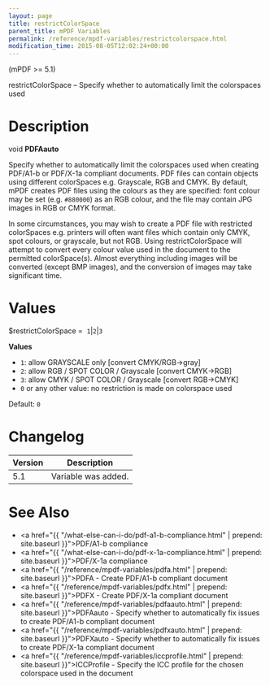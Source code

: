 ```yaml
---
layout: page
title: restrictColorSpace
parent_title: mPDF Variables
permalink: /reference/mpdf-variables/restrictcolorspace.html
modification_time: 2015-08-05T12:02:24+00:00
---
```



(mPDF >= 5.1)

restrictColorSpace – Specify whether to automatically limit the colorspaces used

# Description

void **PDFAauto**

Specify whether to automatically limit the colorspaces used when creating PDF/A1-b or PDF/X-1a compliant documents. 
PDF files can contain objects using different colorSpaces e.g. Grayscale, RGB and CMYK. By default, mPDF creates PDF 
files using the colours as they are specified: font colour may be set (e.g. `#880000`) as an RGB colour, and the file 
may contain JPG images in RGB or CMYK format.

In some circumstances, you may wish to create a PDF file with restricted colorSpaces e.g. printers will often want 
files which contain only CMYK, spot colours, or grayscale, but not RGB. Using restrictColorSpace will attempt to 
convert every colour value used in the document to the permitted colorSpace(s). Almost everything including images 
will be converted (except BMP images), and the conversion of images may take significant time.

# Values

<span class="parameter">$restrictColorSpace</span> =  `1`\|`2`\|`3`

**Values**

* `1`: allow GRAYSCALE only [convert CMYK/RGB->gray]
* `2`: allow RGB / SPOT COLOR / Grayscale [convert CMYK->RGB]
* `3`: allow CMYK / SPOT COLOR / Grayscale [convert RGB->CMYK]
* `0` or any other value: no restriction is made on colorspace used

Default: `0`

# Changelog

<table class="table">
<thead>
<tr>
  <th>Version</th>
  <th>Description</th>
</tr>
</thead>
<tbody>
<tr>
  <td>5.1</td>
  <td>Variable was added.</td>
</tr>
</tbody>
</table>

# See Also

* <a href="{{ "/what-else-can-i-do/pdf-a1-b-compliance.html" | prepend: site.baseurl }}">PDF/A1-b compliance</a>
* <a href="{{ "/what-else-can-i-do/pdf-x-1a-compliance.html" | prepend: site.baseurl }}">PDF/X-1a compliance</a>
* <a href="{{ "/reference/mpdf-variables/pdfa.html" | prepend: site.baseurl }}">PDFA</a> - Create PDF/A1-b compliant document
* <a href="{{ "/reference/mpdf-variables/pdfx.html" | prepend: site.baseurl }}">PDFX</a> - Create PDF/X-1a compliant document
* <a href="{{ "/reference/mpdf-variables/pdfaauto.html" | prepend: site.baseurl }}">PDFAauto</a> - Specify whether to automatically fix issues to create PDF/A1-b compliant document
* <a href="{{ "/reference/mpdf-variables/pdfxauto.html" | prepend: site.baseurl }}">PDFXauto</a> - Specify whether to automatically fix issues to create PDF/X-1a compliant document
* <a href="{{ "/reference/mpdf-variables/iccprofile.html" | prepend: site.baseurl }}">ICCProfile</a> - Specify the ICC profile for the chosen colorspace used in the document



